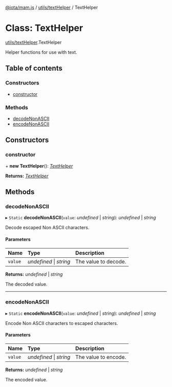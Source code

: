 [@iota/mam.js](../README.md) / [utils/textHelper](../modules/utils_texthelper.md) / TextHelper

# Class: TextHelper

[utils/textHelper](../modules/utils_texthelper.md).TextHelper

Helper functions for use with text.

## Table of contents

### Constructors

- [constructor](utils_texthelper.texthelper.md#constructor)

### Methods

- [decodeNonASCII](utils_texthelper.texthelper.md#decodenonascii)
- [encodeNonASCII](utils_texthelper.texthelper.md#encodenonascii)

## Constructors

### constructor

\+ **new TextHelper**(): [*TextHelper*](utils_texthelper.texthelper.md)

**Returns:** [*TextHelper*](utils_texthelper.texthelper.md)

## Methods

### decodeNonASCII

▸ `Static` **decodeNonASCII**(`value`: *undefined* \| *string*): *undefined* \| *string*

Decode escaped Non ASCII characters.

#### Parameters

| Name | Type | Description |
| :------ | :------ | :------ |
| `value` | *undefined* \| *string* | The value to decode. |

**Returns:** *undefined* \| *string*

The decoded value.

___

### encodeNonASCII

▸ `Static` **encodeNonASCII**(`value`: *undefined* \| *string*): *undefined* \| *string*

Encode Non ASCII characters to escaped characters.

#### Parameters

| Name | Type | Description |
| :------ | :------ | :------ |
| `value` | *undefined* \| *string* | The value to encode. |

**Returns:** *undefined* \| *string*

The encoded value.

